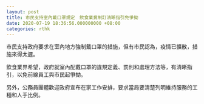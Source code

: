 ```yaml
---
layout: post
title: 市民支持室內戴口罩規定　飲食業冀制訂清晰指引免爭拗
date: 2020-07-19 18:36:56.000000000 +08:00
categories: rthk
---
```


市民支持政府要求在室內地方強制戴口罩的措施，但有市民認為，疫情已擴散，措施來得太遲。

飲食業界希望，政府就室內配戴口罩的違規定義、罰則和處理方法等，有清晰指引，以免前線員工與市民起爭拗。

另外，公務員團體歡迎政府宣布在家工作安排，要求當局要清楚列明維持服務的工種和人手比例。
